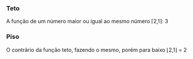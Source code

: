 ### Teto
A função de um número maior ou igual ao mesmo número
	⌈2,1⌉: 3

### Piso
O contrário da função teto, fazendo o mesmo, porém para baixo
	⌊2,1⌋ = 2